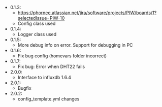 - 0.1.3:
  - https://phornee.atlassian.net/jira/software/projects/PIW/boards/1?selectedIssue=PIW-10
  - Config class used
- 0.1.4:
  - Logger class used
- 0.1.5:
  - More debug info on error. Support for debugging in PC
- 0.1.6:
  - Fix bug config (homevars folder incorrect)
- 0.1.7:
  - Fix bug: Error when DHT22 fails
- 2.0.0:
  - Interface to influxdb 1.6.4
- 2.0.1:
  - Bugfix
- 2.0.2:
  - config_template.yml changes